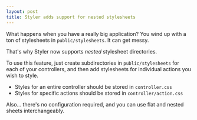 ```yaml
--- 
layout: post
title: Styler adds support for nested stylesheets
---
```

What happens when you have a really big application? You wind up with a ton of stylesheets in <code>public/stylesheets</code>. It can get messy.

That's why Styler now supports <em>nested</em> stylesheet directories.

To use this feature, just create subdirectories in <code>public/stylesheets</code> for each of your controllers, and then add stylesheets for individual actions you wish to style.

+ Styles for an entire controller should be stored in <code>controller.css</code>
+ Styles for specific actions should be stored in <code>controller/action.css</code>

Also... there's no configuration required, and you can use flat and nested sheets interchangeably.
